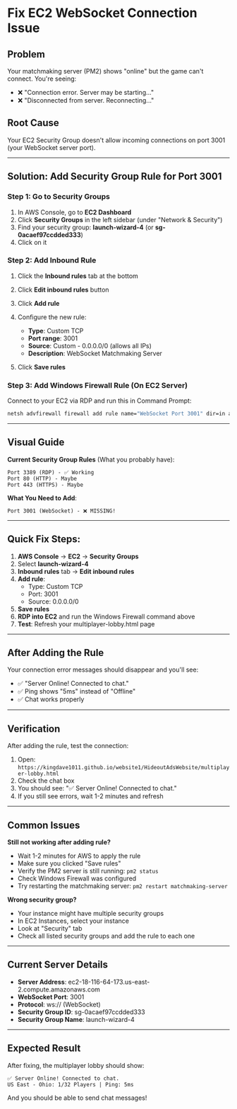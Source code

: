 # Fix EC2 WebSocket Connection Issue

## Problem
Your matchmaking server (PM2) shows "online" but the game can't connect. You're seeing:
- ❌ "Connection error. Server may be starting..."
- ❌ "Disconnected from server. Reconnecting..."

## Root Cause
Your EC2 Security Group doesn't allow incoming connections on port 3001 (your WebSocket server port).

---

## Solution: Add Security Group Rule for Port 3001

### Step 1: Go to Security Groups
1. In AWS Console, go to **EC2 Dashboard**
2. Click **Security Groups** in the left sidebar (under "Network & Security")
3. Find your security group: **launch-wizard-4** (or **sg-0acaef97ccdded333**)
4. Click on it

### Step 2: Add Inbound Rule
1. Click the **Inbound rules** tab at the bottom
2. Click **Edit inbound rules** button
3. Click **Add rule**
4. Configure the new rule:
   - **Type**: Custom TCP
   - **Port range**: 3001
   - **Source**: Custom - 0.0.0.0/0 (allows all IPs)
   - **Description**: WebSocket Matchmaking Server

5. Click **Save rules**

### Step 3: Add Windows Firewall Rule (On EC2 Server)

Connect to your EC2 via RDP and run this in Command Prompt:

```bash
netsh advfirewall firewall add rule name="WebSocket Port 3001" dir=in action=allow protocol=TCP localport=3001
```

---

## Visual Guide

**Current Security Group Rules** (What you probably have):
```
Port 3389 (RDP) - ✅ Working
Port 80 (HTTP) - Maybe
Port 443 (HTTPS) - Maybe
```

**What You Need to Add**:
```
Port 3001 (WebSocket) - ❌ MISSING!
```

---

## Quick Fix Steps:

1. **AWS Console** → **EC2** → **Security Groups**
2. Select **launch-wizard-4**
3. **Inbound rules** tab → **Edit inbound rules**
4. **Add rule**:
   - Type: Custom TCP
   - Port: 3001
   - Source: 0.0.0.0/0
5. **Save rules**
6. **RDP into EC2** and run the Windows Firewall command above
7. **Test**: Refresh your multiplayer-lobby.html page

---

## After Adding the Rule

Your connection error messages should disappear and you'll see:
- ✅ "Server Online! Connected to chat."
- ✅ Ping shows "5ms" instead of "Offline"
- ✅ Chat works properly

---

## Verification

After adding the rule, test the connection:

1. Open: `https://kingdave1011.github.io/website1/HideoutAdsWebsite/multiplayer-lobby.html`
2. Check the chat box
3. You should see: "✅ Server Online! Connected to chat."
4. If you still see errors, wait 1-2 minutes and refresh

---

## Common Issues

**Still not working after adding rule?**
- Wait 1-2 minutes for AWS to apply the rule
- Make sure you clicked "Save rules"
- Verify the PM2 server is still running: `pm2 status`
- Check Windows Firewall was configured
- Try restarting the matchmaking server: `pm2 restart matchmaking-server`

**Wrong security group?**
- Your instance might have multiple security groups
- In EC2 Instances, select your instance
- Look at "Security" tab
- Check all listed security groups and add the rule to each one

---

## Current Server Details

- **Server Address**: ec2-18-116-64-173.us-east-2.compute.amazonaws.com
- **WebSocket Port**: 3001
- **Protocol**: ws:// (WebSocket)
- **Security Group ID**: sg-0acaef97ccdded333
- **Security Group Name**: launch-wizard-4

---

## Expected Result

After fixing, the multiplayer lobby should show:
```
✅ Server Online! Connected to chat.
US East - Ohio: 1/32 Players | Ping: 5ms
```

And you should be able to send chat messages!

